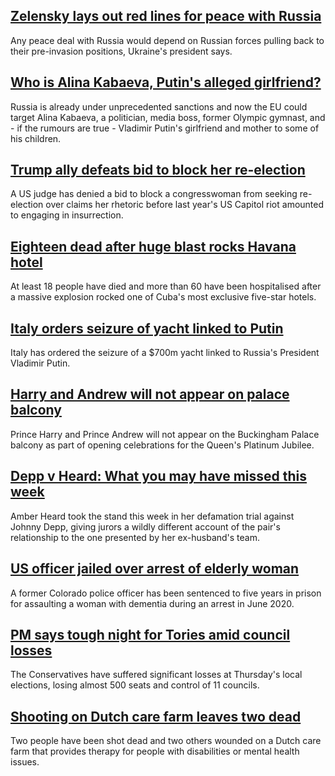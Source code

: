 ## [Zelensky lays out red lines for peace with Russia](https://www.bbc.com/news/world-europe-61359228)
Any peace deal with Russia would depend on Russian forces pulling back to their pre-invasion positions, Ukraine's president says.
## [Who is Alina Kabaeva, Putin's alleged girlfriend?](https://www.bbc.com/news/world-europe-61353020)
Russia is already under unprecedented sanctions and now the EU could target Alina Kabaeva, a politician, media boss, former Olympic gymnast, and - if the rumours are true - Vladimir Putin's girlfriend and mother to some of his children.
## [Trump ally defeats bid to block her re-election](https://www.bbc.com/news/world-us-canada-61358187)
A US judge has denied a bid to block a congresswoman from seeking re-election over claims her rhetoric before last year's US Capitol riot amounted to engaging in insurrection.
## [Eighteen dead after huge blast rocks Havana hotel](https://www.bbc.com/news/world-latin-america-61358186)
At least 18 people have died and more than 60 have been hospitalised after a massive explosion rocked one of Cuba's most exclusive five-star hotels.
## [Italy orders seizure of yacht linked to Putin](https://www.bbc.com/news/61357256)
Italy has ordered the seizure of a $700m yacht linked to Russia's President Vladimir Putin. 
## [Harry and Andrew will not appear on palace balcony](https://www.bbc.com/news/uk-61351158)
Prince Harry and Prince Andrew will not appear on the Buckingham Palace balcony as part of opening celebrations for the Queen's Platinum Jubilee.
## [Depp v Heard: What you may have missed this week](https://www.bbc.com/news/world-us-canada-61354294)
Amber Heard took the stand this week in her defamation trial against Johnny Depp, giving jurors a wildly different account of the pair's relationship to the one presented by her ex-husband's team.
## [US officer jailed over arrest of elderly woman](https://www.bbc.com/news/world-us-canada-61339176)
A former Colorado police officer has been sentenced to five years in prison for assaulting a woman with dementia during an arrest in June 2020. 
## [PM says tough night for Tories amid council losses](https://www.bbc.com/news/uk-politics-61343355)
The Conservatives have suffered significant losses at Thursday's local elections, losing almost 500 seats and control of 11 councils. 
## [Shooting on Dutch care farm leaves two dead](https://www.bbc.com/news/world-europe-61347237)
Two people have been shot dead and two others wounded on a Dutch care farm that provides therapy for people with disabilities or mental health issues.
